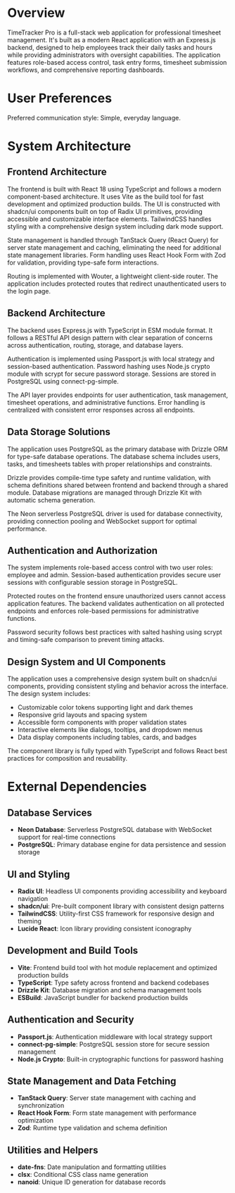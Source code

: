 # Overview

TimeTracker Pro is a full-stack web application for professional timesheet management. It's built as a modern React application with an Express.js backend, designed to help employees track their daily tasks and hours while providing administrators with oversight capabilities. The application features role-based access control, task entry forms, timesheet submission workflows, and comprehensive reporting dashboards.

# User Preferences

Preferred communication style: Simple, everyday language.

# System Architecture

## Frontend Architecture
The frontend is built with React 18 using TypeScript and follows a modern component-based architecture. It uses Vite as the build tool for fast development and optimized production builds. The UI is constructed with shadcn/ui components built on top of Radix UI primitives, providing accessible and customizable interface elements. TailwindCSS handles styling with a comprehensive design system including dark mode support.

State management is handled through TanStack Query (React Query) for server state management and caching, eliminating the need for additional state management libraries. Form handling uses React Hook Form with Zod for validation, providing type-safe form interactions.

Routing is implemented with Wouter, a lightweight client-side router. The application includes protected routes that redirect unauthenticated users to the login page.

## Backend Architecture
The backend uses Express.js with TypeScript in ESM module format. It follows a RESTful API design pattern with clear separation of concerns across authentication, routing, storage, and database layers.

Authentication is implemented using Passport.js with local strategy and session-based authentication. Password hashing uses Node.js crypto module with scrypt for secure password storage. Sessions are stored in PostgreSQL using connect-pg-simple.

The API layer provides endpoints for user authentication, task management, timesheet operations, and administrative functions. Error handling is centralized with consistent error responses across all endpoints.

## Data Storage Solutions
The application uses PostgreSQL as the primary database with Drizzle ORM for type-safe database operations. The database schema includes users, tasks, and timesheets tables with proper relationships and constraints.

Drizzle provides compile-time type safety and runtime validation, with schema definitions shared between frontend and backend through a shared module. Database migrations are managed through Drizzle Kit with automatic schema generation.

The Neon serverless PostgreSQL driver is used for database connectivity, providing connection pooling and WebSocket support for optimal performance.

## Authentication and Authorization
The system implements role-based access control with two user roles: employee and admin. Session-based authentication provides secure user sessions with configurable session storage in PostgreSQL.

Protected routes on the frontend ensure unauthorized users cannot access application features. The backend validates authentication on all protected endpoints and enforces role-based permissions for administrative functions.

Password security follows best practices with salted hashing using scrypt and timing-safe comparison to prevent timing attacks.

## Design System and UI Components
The application uses a comprehensive design system built on shadcn/ui components, providing consistent styling and behavior across the interface. The design system includes:

- Customizable color tokens supporting light and dark themes
- Responsive grid layouts and spacing system
- Accessible form components with proper validation states
- Interactive elements like dialogs, tooltips, and dropdown menus
- Data display components including tables, cards, and badges

The component library is fully typed with TypeScript and follows React best practices for composition and reusability.

# External Dependencies

## Database Services
- **Neon Database**: Serverless PostgreSQL database with WebSocket support for real-time connections
- **PostgreSQL**: Primary database engine for data persistence and session storage

## UI and Styling
- **Radix UI**: Headless UI components providing accessibility and keyboard navigation
- **shadcn/ui**: Pre-built component library with consistent design patterns
- **TailwindCSS**: Utility-first CSS framework for responsive design and theming
- **Lucide React**: Icon library providing consistent iconography

## Development and Build Tools
- **Vite**: Frontend build tool with hot module replacement and optimized production builds
- **TypeScript**: Type safety across frontend and backend codebases
- **Drizzle Kit**: Database migration and schema management tools
- **ESBuild**: JavaScript bundler for backend production builds

## Authentication and Security
- **Passport.js**: Authentication middleware with local strategy support
- **connect-pg-simple**: PostgreSQL session store for secure session management
- **Node.js Crypto**: Built-in cryptographic functions for password hashing

## State Management and Data Fetching
- **TanStack Query**: Server state management with caching and synchronization
- **React Hook Form**: Form state management with performance optimization
- **Zod**: Runtime type validation and schema definition

## Utilities and Helpers
- **date-fns**: Date manipulation and formatting utilities
- **clsx**: Conditional CSS class name generation
- **nanoid**: Unique ID generation for database records